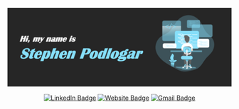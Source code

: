 [![Header](https://raw.githubusercontent.com/stpodlogar/stpodlogar/master/readme_header.png "Header")](https://www.stephenpodlogar.com)

<!-- <h2>Welcome to my GitHub!</h2>

<p align="center">
  Welcome to my GitHub profile! I'm a passionate web developer who's constantly learning and hoping to make a positive impact in the world, no matter how small.
</p>

<p align="center">
  When I'm not coding you can find me watching sports, reading, or enjoying nature.
</p> -->

<div align="center">
  
  [![LinkedIn Badge](https://img.shields.io/badge/LinkedIn-015265?style=for-the-badge&logo=linkedin&logoColor=white)](https://www.linkedin.com/in/stephenpodlogar/)
  [![Website Badge](https://img.shields.io/badge/stephenpodlogar.com-015265?style=for-the-badge&logo=netlify&logoColor=white)](https://www.stephenpodlogar.com/)
  [![Gmail Badge](https://img.shields.io/badge/Gmail-015265?style=for-the-badge&logo=Gmail&logoColor=white)](mailto:stpodlogar@gmail.com)
</div>

<!-- | ![My GitHub Stats](https://github-readme-stats.vercel.app/api?username=stpodlogar&show_icons=true&theme=algolia) | ![My GitHub Language Stats](https://github-readme-stats.vercel.app/api/top-langs/?username=stpodlogar&layout=compact&&theme=algolia) |
| ------------- | ------------- | -->
<!--
**stpodlogar/stpodlogar** is a ✨ _special_ ✨ repository because its `README.md` (this file) appears on your GitHub profile.

Here are some ideas to get you started:

- 🔭 I’m currently working on ...
- 🌱 I’m currently learning ...
- 👯 I’m looking to collaborate on ...
- 🤔 I’m looking for help with ...
- 💬 Ask me about ...
- 📫 How to reach me: ...
- 😄 Pronouns: ...
- ⚡ Fun fact: ...
-->
